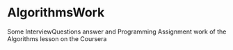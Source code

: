 # AlgorithmsWork
Some InterviewQuestions answer and Programming Assignment work of the Algorithms lesson on the Coursera
